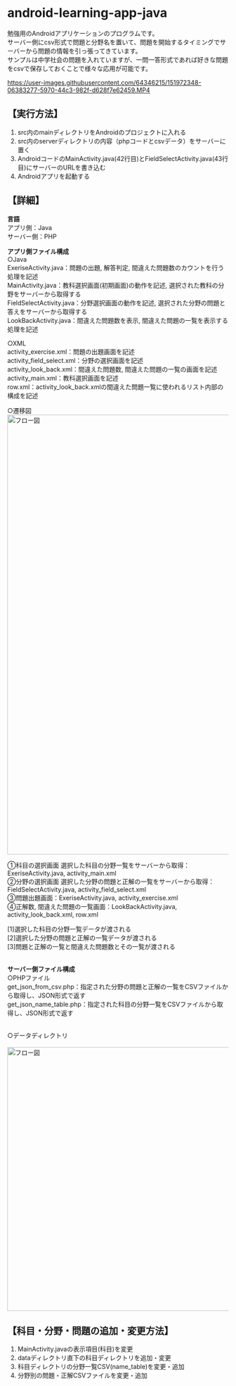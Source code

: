 # android-learning-app-java

勉強用のAndroidアプリケーションのプログラムです。<br>
サーバー側にcsv形式で問題と分野名を置いて、問題を開始するタイミングでサーバーから問題の情報を引っ張ってきています。<br>
サンプルは中学社会の問題を入れていますが、一問一答形式であれば好きな問題をcsvで保存しておくことで様々な応用が可能です。<br>

https://user-images.githubusercontent.com/64346215/151972348-06383277-5970-44c3-982f-d628f7e62459.MP4

## 【実行方法】
1. src内のmainディレクトリをAndroidのプロジェクトに入れる
2. src内のserverディレクトリの内容（phpコードとcsvデータ）をサーバーに置く
3. AndroidコードのMainActivity.java(42行目)とFieldSelectActivity.java(43行目)にサーバーのURLを書き込む
4. Androidアプリを起動する

## 【詳細】
**言語**<br>
アプリ側：Java<br>
サーバー側：PHP<br>

**アプリ側ファイル構成**<br>
○Java<br>
ExeriseActivity.java：問題の出題, 解答判定, 間違えた問題数のカウントを行う処理を記述<br>
MainActivity.java：教科選択画面(初期画面)の動作を記述, 選択された教科の分野をサーバーから取得する<br>
FieldSelectActivity.java：分野選択画面の動作を記述, 選択された分野の問題と答えをサーバーから取得する<br>
LookBackActivity.java：間違えた問題数を表示, 間違えた問題の一覧を表示する処理を記述<br>

○XML<br>
activity_exercise.xml：問題の出題画面を記述<br>
activity_field_select.xml：分野の選択画面を記述<br>
activity_look_back.xml：間違えた問題数, 間違えた問題の一覧の画面を記述<br>
activity_main.xml：教科選択画面を記述<br>
row.xml：activity_look_back.xmlの間違えた問題一覧に使われるリスト内部の構成を記述<br>

○遷移図<br>
<img width="1000" alt="フロー図" src="https://user-images.githubusercontent.com/64346215/151970938-cf6524e3-661c-4d8d-add0-998e46d54374.png">

①科目の選択画面 選択した科目の分野一覧をサーバーから取得：ExeriseActivity.java, activity_main.xml<br>
②分野の選択画面 選択した分野の問題と正解の一覧をサーバーから取得：FieldSelectActivity.java, activity_field_select.xml<br>
③問題出題画面：ExeriseActivity.java, activity_exercise.xml<br>
④正解数, 間違えた問題の一覧画面：LookBackActivity.java, activity_look_back.xml, row.xml<br>

[1]選択した科目の分野一覧データが渡される<br>
[2]選択した分野の問題と正解の一覧データが渡される<br>
[3]問題と正解の一覧と間違えた問題数とその一覧が渡される<br><br>

**サーバー側ファイル構成**<br>
○PHPファイル<br>
get_json_from_csv.php：指定された分野の問題と正解の一覧をCSVファイルから取得し、JSON形式で返す<br>
get_json_name_table.php：指定された科目の分野一覧をCSVファイルから取得し、JSON形式で返す<br><br>

○データディレクトリ<br><br>
<img width="600" alt="フロー図" src="https://user-images.githubusercontent.com/64346215/151970115-c074882f-d481-4cbb-bff0-eaa2ff6c2a0f.png">


## 【科目・分野・問題の追加・変更方法】
1. MainActivity.javaの表示項目(科目)を変更
2. dataディレクトリ直下の科目ディレクトリを追加・変更
3. 科目ディレクトリの分野一覧CSV(name_table)を変更・追加
4. 分野別の問題・正解CSVファイルを変更・追加
